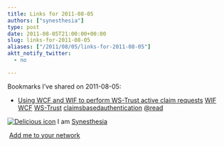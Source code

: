 ```yaml
---
title: Links for 2011-08-05
authors: ["synesthesia"]
type: post
date: 2011-08-05T21:00:00+00:00
slug: links-for-2011-08-05 
aliases: ["/2011/08/05/links-for-2011-08-05"]
aktt_notify_twitter:
  - no

---
```

Bookmarks I&#8217;ve shared on 2011-08-05:

  * [Using WCF and WIF to perform WS-Trust active claim requests][1] 
    [WIF][2] [WCF][3] [WS-Trust][4] [claimsbasedauthentication][5] [@read][6] </li> </ul> 
    
    <p class="deliciouslink">
      <a href="https://del.icio.us/synesthesia" title="See all my bookmarks on del.icio.us"><img src="https://www.synesthesia.co.uk/images/deliciousicon.jpg" alt="Delicious icon" /></a>&nbsp;I am <a href="https://del.icio.us/synesthesia" title="See all my bookmarks on del.icio.us">Synesthesia</a>
    </p>
    
    <p class="deliciouslink">
      <a href="https://del.icio.us/network?add=synesthesia" title="Add me to your del.icio.us network"><img src="https://www.synesthesia.co.uk/images/add.gif" alt="" /></a>&nbsp;<a href="https://del.icio.us/network?add=synesthesia" title="Add me to your del.icio.us network">Add me to your network</a>
    </p>

 [1]: https://www.alexthissen.nl/blogs/main/archive/2011/07/18/using-active-profile-for.aspx
 [2]: https://www.delicious.com/synesthesia/WIF
 [3]: https://www.delicious.com/synesthesia/WCF
 [4]: https://www.delicious.com/synesthesia/WS-Trust
 [5]: https://www.delicious.com/synesthesia/claimsbasedauthentication
 [6]: https://www.delicious.com/synesthesia/%40read